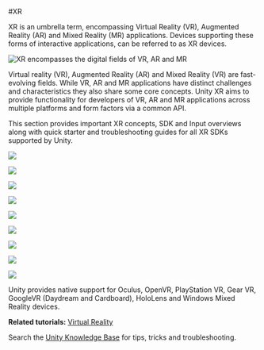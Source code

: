 #XR

XR is an umbrella term, encompassing Virtual Reality (VR), Augmented Reality (AR) and Mixed Reality (MR) applications. Devices supporting these forms of interactive applications, can be referred to as XR devices.

![XR encompasses the digital fields of VR, AR and MR](../uploads/Main/XR_diagram.png)

Virtual reality (VR), Augmented Reality (AR) and Mixed Reality (VR) are fast-evolving fields. While VR, AR and MR applications have distinct challenges and characteristics they also share some core concepts. Unity XR aims to provide functionality for developers of VR, AR and MR applications across multiple platforms and form factors via a common API.

This section provides important XR concepts, SDK and Input overviews along with quick starter and troubleshooting guides for all XR SDKs supported by Unity.

![](../uploads/Main/windows_mixed_reality.png)

![](../uploads/Main/Daydream.png)

![](../uploads/Main/Cardboard.png)

![](../uploads/Main/LogoGearVR.png)

![](../uploads/Main/LogoHoloLens.png)

![](../uploads/Main/LogoOculus.png)

![](../uploads/Main/LogoPlaysationVR.png)

![](../uploads/Main/LogoVive.png)

![](../uploads/Main/LogoOpenVR.png)

Unity provides native support for Oculus, OpenVR, PlayStation VR, Gear VR, GoogleVR (Daydream and Cardboard), HoloLens and Windows Mixed Reality devices.

**Related tutorials:** [Virtual Reality](http://unity3d.com/learn/tutorials/topics/virtual-reality)

Search the [Unity Knowledge Base](https://support.unity3d.com/hc/en-us) for tips, tricks and troubleshooting.